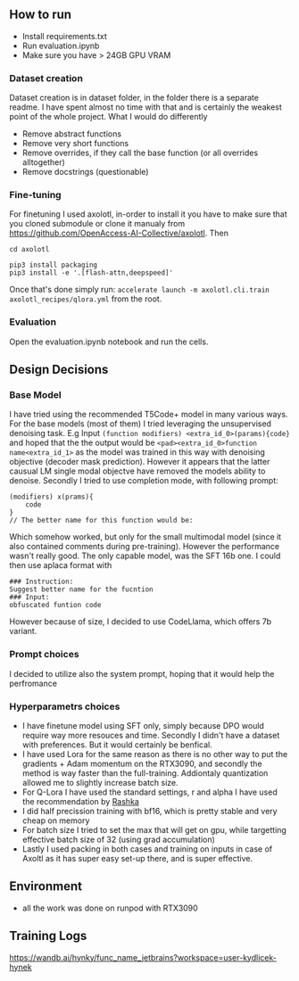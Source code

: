 ## How to run
- Install requirements.txt
- Run evaluation.ipynb
- Make sure you have > 24GB GPU VRAM

### Dataset creation
Dataset creation is in dataset folder, in the folder there is a separate readme.
I have spent almost no time with that and is certainly the weakest point of the whole project. What I would do differently
- Remove abstract functions
- Remove very short functions
- Remove overrides, if they call the base function (or all overrides alltogether)
- Remove docstrings (questionable)

### Fine-tuning
For finetuning I used axolotl, in-order to install it you have to make sure that you cloned submodule
or clone it manualy from https://github.com/OpenAccess-AI-Collective/axolotl. Then
```
cd axolotl

pip3 install packaging
pip3 install -e '.[flash-attn,deepspeed]'
```
Once that's done simply run:
`accelerate launch -m axolotl.cli.train axolotl_recipes/qlora.yml` from the root.

### Evaluation
Open the evaluation.ipynb notebook and run the cells.

## Design Decisions
### Base Model
I have tried using the recommended T5Code+ model in many various ways.
For the base models (most of them) I tried leveraging the unsupervised denoising task. E.g Input `(function modifiers) <extra_id_0>(params){code}` and hoped that
the the output would be `<pad><extra_id_0>function name<extra_id_1>` as the model
was trained in this way with denoising objective (decoder mask prediction). However it appears that the latter
causual LM single modal objectve have removed the models ability to denoise. Secondly I tried to use completion mode, with following prompt:
```
(modifiers) x(prams){
    code
}
// The better name for this function would be: 
```
Which somehow worked, but only for the small multimodal model (since it also contained comments during pre-training). However the performance wasn't really good.
The only capable model, was the SFT 16b one. I could then use aplaca format with

```
### Instruction:
Suggest better name for the fucntion
### Input:
obfuscated funtion code
```

However because of size, I decided to use CodeLlama, which offers 7b variant.

### Prompt choices
I decided to utilize also the system prompt, hoping that it would help the perfromance

### Hyperparametrs choices
- I have finetune model using SFT only, simply because DPO would require way more resouces and time. Secondly I didn't have a dataset
with preferences. But it would certainly be benfical.
- I have used Lora for the same reason as there is no other way to put the gradients + Adam momentum on the RTX3090, and secondly the method is way faster than the full-training. Addiontaly quantization allowed me to slightly increase batch size.
- For Q-Lora I have used the standard settings, r and alpha I have used the recommendation by [Rashka](https://magazine.sebastianraschka.com/p/practical-tips-for-finetuning-llms)
- I did half precission training with bf16, which is pretty stable and very cheap on memory
- For batch size I tried to set the max that will get on gpu, while targetting effective batch size of 32 (using grad accumulation)
- Lastly I used packing in both cases and training on inputs in case of Axoltl as it has super easy set-up there, and is super effective.

## Environment
- all the work was done on runpod with RTX3090

## Training Logs
https://wandb.ai/hynky/func_name_jetbrains?workspace=user-kydlicek-hynek
